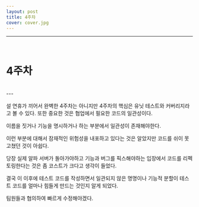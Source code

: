 ```yaml
---
layout: post
title: 4주차
cover: cover.jpg
---
```



* * *
<br>


# 4주차
<br>
---

설 연휴가 끼어서 완벽한 4주차는 아니지만 4주차의 핵심은 유닛 테스트와 커버리지라고 볼 수 있다. 
또한 중요한 것은 협업에서 필요한 코드의 일관성이다. 

이름을 짓거나 기능을 명시하거나 하는 부분에서 일관성이 존재해야한다. 

이런 부분에 대해서 잠재적인 위험성을 내포하고 있다는 것은 알았지만 코드를 쉬이 못 고쳤던 것이 아쉽다. 

당장 실제 알파 서버가 돌아가야하고 기능과 버그를 픽스해야하는 입장에서 코드를 리펙토링한다는 것은 좀 코스트가 크다고 생각이 들었다.

결국 이 이후에 테스트 코드를 작성하면서 일관되지 않은 명명이나 기능적 분할이 테스트 코드를 얼마나 힘들게 만드는 것인지 알게 되었다. 

팀원들과 협의하여 빠르게 수정해야겠다.